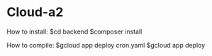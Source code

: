 # Cloud-a2

How to install:
$cd backend
$composer install
    
How to compile:
     $gcloud app deploy cron.yaml
     $gcloud app deploy
    
